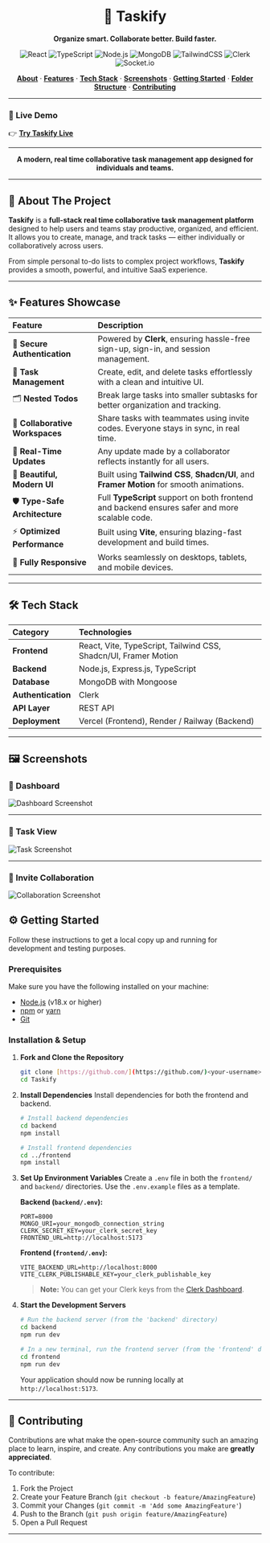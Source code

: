 <div align="center">

# 🧩 Taskify

**Organize smart. Collaborate better. Build faster.**

</div>

<p align="center">
  <img alt="React" src="https://img.shields.io/badge/Frontend-React-61DBFB?style=for-the-badge&logo=react">
  <img alt="TypeScript" src="https://img.shields.io/badge/TypeScript-Language-3178C6?style=for-the-badge&logo=typescript">
  <img alt="Node.js" src="https://img.shields.io/badge/Backend-Node.js-339933?style=for-the-badge&logo=node.js">
  <img alt="MongoDB" src="https://img.shields.io/badge/MongoDB-Database-47A248?style=for-the-badge&logo=mongodb">
  <img alt="TailwindCSS" src="https://img.shields.io/badge/TailwindCSS-Styling-38BDF8?style=for-the-badge&logo=tailwindcss">
  <img alt="Clerk" src="https://img.shields.io/badge/Clerk-Authentication-3D3D3D?style=for-the-badge&logo=clerk">
  <img alt="Socket.io" src="https://img.shields.io/badge/Socket.io-Realtime-010101?style=for-the-badge&logo=socket.io">
</p>


<p align="center">
  <a href="#-about-the-project"><strong>About</strong></a> ·
  <a href="#-features-showcase"><strong>Features</strong></a> ·
  <a href="#-tech-stack"><strong>Tech Stack</strong></a> ·
  <a href="#-screenshots"><strong>Screenshots</strong></a> ·
  <a href="#-getting-started"><strong>Getting Started</strong></a> ·
  <a href="#-folder-structure"><strong>Folder Structure</strong></a> ·
  <a href="#-contributing"><strong>Contributing</strong></a>
</p>

---

### 🚀 Live Demo  
👉 [**Try Taskify Live**](https://taskify-mu-indol.vercel.app/)

---

<div align="center">

**A modern, real time collaborative task management app designed for individuals and teams.**

</div>

---

## 🧠 About The Project

**Taskify** is a **full-stack real time collaborative task management platform** designed to help users and teams stay productive, organized, and efficient.  
It allows you to create, manage, and track tasks — either individually or collaboratively across users.

From simple personal to-do lists to complex project workflows, **Taskify** provides a smooth, powerful, and intuitive SaaS experience.

---

## ✨ Features Showcase

| Feature | Description |
| :--- | :--- |
| 🔐 **Secure Authentication** | Powered by **Clerk**, ensuring hassle-free sign-up, sign-in, and session management. |
| 📝 **Task Management** | Create, edit, and delete tasks effortlessly with a clean and intuitive UI. |
| 🗂️ **Nested Todos** | Break large tasks into smaller subtasks for better organization and tracking. |
| 🤝 **Collaborative Workspaces** | Share tasks with teammates using invite codes. Everyone stays in sync, in real time. |
| 🔄 **Real-Time Updates** | Any update made by a collaborator reflects instantly for all users. |
| 🎨 **Beautiful, Modern UI** | Built using **Tailwind CSS**, **Shadcn/UI**, and **Framer Motion** for smooth animations. |
| 🛡️ **Type-Safe Architecture** | Full **TypeScript** support on both frontend and backend ensures safer and more scalable code. |
| ⚡ **Optimized Performance** | Built using **Vite**, ensuring blazing-fast development and build times. |
| 📱 **Fully Responsive** | Works seamlessly on desktops, tablets, and mobile devices. |

---

## 🛠️ Tech Stack

| Category | Technologies |
| :--- | :--- |
| **Frontend** | React, Vite, TypeScript, Tailwind CSS, Shadcn/UI, Framer Motion |
| **Backend** | Node.js, Express.js, TypeScript |
| **Database** | MongoDB with Mongoose |
| **Authentication** | Clerk |
| **API Layer** | REST API |
| **Deployment** | Vercel (Frontend), Render / Railway (Backend) |

---

## 🖼️ Screenshots

### 🧭 Dashboard
![Dashboard Screenshot](https://github.com/arunava2018/Taskify/blob/master/frontend/src/assets/Dashboard.png)

---

### 📝 Task View
![Task Screenshot](https://github.com/arunava2018/Taskify/blob/master/frontend/src/assets/TaskView.png)

---

### 🤝 Invite Collaboration
![Collaboration Screenshot](https://github.com/arunava2018/Taskify/blob/master/frontend/src/assets/Collaboration.png)


## ⚙️ Getting Started

Follow these instructions to get a local copy up and running for development and testing purposes.

### Prerequisites

Make sure you have the following installed on your machine:
* [Node.js](https://nodejs.org/en/) (v18.x or higher)
* [npm](https://www.npmjs.com/) or [yarn](https://yarnpkg.com/)
* [Git](https://git-scm.com/)

### Installation & Setup

1.  **Fork and Clone the Repository**
    ```bash
    git clone [https://github.com/](https://github.com/)<your-username>/Taskify.git
    cd Taskify
    ```

2.  **Install Dependencies**
    Install dependencies for both the frontend and backend.
    ```bash
    # Install backend dependencies
    cd backend
    npm install

    # Install frontend dependencies
    cd ../frontend
    npm install
    ```

3.  **Set Up Environment Variables**
    Create a `.env` file in both the `frontend/` and `backend/` directories. Use the `.env.example` files as a template.

    **Backend (`backend/.env`):**
    ```env
    PORT=8000
    MONGO_URI=your_mongodb_connection_string
    CLERK_SECRET_KEY=your_clerk_secret_key
    FRONTEND_URL=http://localhost:5173
    ```

    **Frontend (`frontend/.env`):**
    ```env
    VITE_BACKEND_URL=http://localhost:8000
    VITE_CLERK_PUBLISHABLE_KEY=your_clerk_publishable_key
    ```
    > **Note:** You can get your Clerk keys from the [Clerk Dashboard](https://dashboard.clerk.dev/).

4.  **Start the Development Servers**
    ```bash
    # Run the backend server (from the 'backend' directory)
    cd backend
    npm run dev

    # In a new terminal, run the frontend server (from the 'frontend' directory)
    cd frontend
    npm run dev
    ```
    Your application should now be running locally at `http://localhost:5173`.

---
## 🤝 Contributing

Contributions are what make the open-source community such an amazing place to learn, inspire, and create. Any contributions you make are **greatly appreciated**.

To contribute:
1.  Fork the Project
2.  Create your Feature Branch (`git checkout -b feature/AmazingFeature`)
3.  Commit your Changes (`git commit -m 'Add some AmazingFeature'`)
4.  Push to the Branch (`git push origin feature/AmazingFeature`)
5.  Open a Pull Request

---
